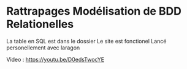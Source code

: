 # Rattrapages Modélisation de BDD Relationelles

La table en SQL est dans le dossier
Le site est fonctionel 
Lancé personellement avec laragon

Video : https://youtu.be/D0edsTwocYE
